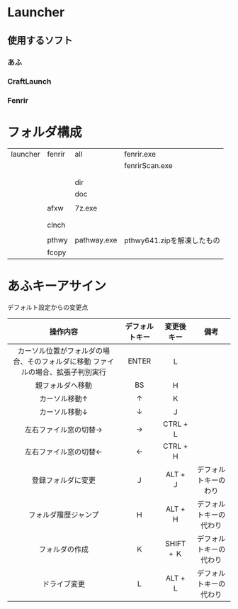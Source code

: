 # Launcher

## 使用するソフト

### あふ



### CraftLaunch



### Fenrir


# フォルダ構成

|          |        |                    |                                |
|:---------|:-------|:-------------------|:-------------------------------|
| launcher | fenrir | all       | fenrir.exe |
|          |        |           | fenrirScan.exe |
|          |        |           |  |
|          |        |           |  |
|          |        | dir       |  |
|          |        | doc       |  |
|          |        |           |  |
|          | afxw   | 7z.exe    |  |
|          |        |           |  |
|          |        |           |  |
|          | clnch  |           |  |
|          |        |           |  |
|          | pthwy  | pathway.exe | pthwy641.zipを解凍したもの |
|          | fcopy  |           |  |



# あふキーアサイン

デフォルト設定からの変更点

| 操作内容 | デフォルトキー | 変更後キー| 備考 |
|:------:|:------------:|:--------:|:------:|
| カーソル位置がフォルダの場合、そのフォルダに移動 ファイルの場合、拡張子判別実行 | ENTER | Ｌ |  |
| 親フォルダへ移動 | BS | Ｈ |  |
| カーソル移動↑ | ↑ | Ｋ |  |
| カーソル移動↓ | ↓ | Ｊ |  |
| 左右ファイル窓の切替→ | → | CTRL + Ｌ |  |
| 左右ファイル窓の切替← | ← | CTRL + Ｈ |  |
| 登録フォルダに変更 | Ｊ | ALT + Ｊ | デフォルトキーのわり |
| フォルダ履歴ジャンプ | Ｈ | ALT + Ｈ | デフォルトキーの代わり |
| フォルダの作成 | Ｋ | SHIFT + Ｋ | デフォルトキーの代わり |
| ドライブ変更 | Ｌ | ALT + Ｌ | デフォルトキーの代わり |


